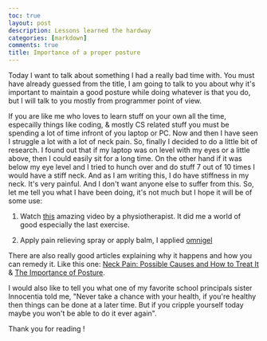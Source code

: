 ```yaml
---
toc: true
layout: post
description: Lessons learned the hardway
categories: [markdown]
comments: true
title: Importance of a proper posture 
---
```


Today I want to talk about something I had a really bad time with. You must have already guessed from the title, I am going to talk to you about why it's important to maintain a good posture while doing whatever is that you do, but I will talk to you mostly from programmer point of view.

If you are like me who loves to learn stuff on your own all the time, especailly things like coding, & mostly CS related stuff you must be spending a lot of time infront of you laptop or PC. Now and then I have seen I struggle a lot with a lot of neck pain. So, finally I decided to do a little bit of research. I found out that if my laptop was on level with my eyes or a little above, then I could easily sit for a long time. On the other hand if it was below my eye level and I tried to hunch over and do stuff 7 out of 10 times I would have a stiff neck. And as I am writing this, I do have stiffness in my neck. It's very painful. And I don't want anyone else to suffer from this. So, let me tell you what I have been doing, it's not much but I hope it will be of some use:

1. Watch [this](https://www.youtube.com/watch?v=2NOsE-VPpkE) amazing video by a physiotherapist. It did me a world of good especially the last exercise. 

2. Apply pain relieving spray or apply balm, I applied [omnigel](https://www.flipkart.com/cipla-omni-gel-spray/p/itmebzh8xmhqhycv) 

There are also really good articles explaining why it happens and how you can remedy it. Like this one: [Neck Pain: Possible Causes and How to Treat It](https://www.healthline.com/health/neck-pain) & [The Importance of Posture](https://www.barringtonortho.com/blog/the-importance-of-posture).

I would also like to tell you what one of my favorite school principals sister Innocentia told me, "Never take a chance with your health, if you're healthy then things can be done at a later time. But if you cripple yourself today maybe you won't be able to do it ever again".

Thank you for reading !
